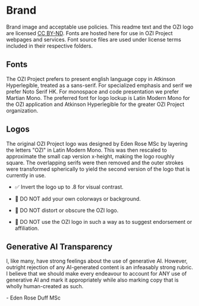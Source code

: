 # Brand

Brand image and acceptable use policies.
This readme text and the OZI logo are licensed [CC BY-ND](https://creativecommons.org/licenses/by-nd/4.0/).
Fonts are hosted here for use in OZI Project webpages and services. 
Font source files are used under license terms included in their respective folders.

## Fonts

The OZI Project prefers to present english language copy in Atkinson Hyperlegible,
treated as a sans-serif. For specialized emphasis and serif we prefer Noto Serif HK.
For monospace and code presentation we prefer Martian Mono. The preferred font for logo
lockup is Latin Modern Mono for the OZI application and Atkinson Hyperlegible for the greater
OZI Project organization.

## Logos

The original OZI Project logo was designed by Eden Rose MSc by layering the letters "OZI" in
Latin Modern Mono. This was then rescaled to approximate the small cap version x-height,
making the logo roughly square. The overlapping serifs were then removed and the outer strokes
were transformed spherically to yield the second version of the logo that is currently in use.

* ✅ Invert the logo up to .8 for visual contrast.

* 🛑 DO NOT add your own colorways or background.
* 🛑 DO NOT distort or obscure the OZI logo.
* 🛑 DO NOT use the OZI logo in such a way as to suggest endorsement or affiliation.

## Generative AI Transparency

I, like many, have strong feelings about the use of generative AI. However, outright rejection of any AI-generated content is an infeasably strong rubric. I believe that we should make every endeavour to account for ANY use of generative AI and mark it appropriately while also marking copy that is wholly human-created as such.

\- Eden Rose Duff MSc

